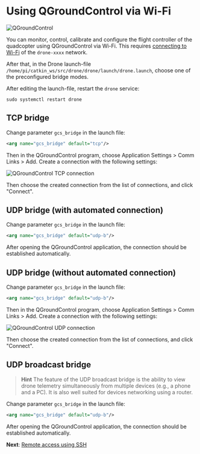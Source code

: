 Using QGroundControl via Wi-Fi
===

![QGroundControl](../assets/qground.png)

You can monitor, control, calibrate and configure the flight controller of the quadcopter using QGroundControl via Wi-Fi.
This requires [connecting to Wi-Fi](wifi.md) of the `drone-xxxx` network.

After that, in the Drone launch-file `/home/pi/catkin_ws/src/drone/drone/launch/drone.launch`, choose one of the preconfigured bridge modes.

After editing the launch-file, restart the `drone` service:

```(bash)
sudo systemctl restart drone
```

TCP bridge
---

Change parameter `gcs_bridge` in the launch file:

```xml
<arg name="gcs_bridge" default="tcp"/>
```

Then in the QGroundControl program, choose Application Settings > Comm Links > Add. Create a connection with the following settings:

![QGroundControl TCP connection](../assets/bridge_tcp.png)

Then choose the created connection from the list of connections, and click "Connect".

UDP bridge (with automated connection)
---

Change parameter `gcs_bridge` in the launch file:

```xml
<arg name="gcs_bridge" default="udp-b"/>
```

After opening the QGroundControl application, the connection should be established automatically.

UDP bridge (without automated connection)
---

Change parameter `gcs_bridge` in the launch file:

```xml
<arg name="gcs_bridge" default="udp-b"/>
```

Then in the QGroundControl program, choose Application Settings > Comm Links > Add. Create a connection with the following settings:

![QGroundControl UDP connection](../assets/bridge_udp.png)

Then choose the created connection from the list of connections, and click "Connect".

UDP broadcast bridge
---

> **Hint** The feature of the UDP broadcast bridge is the ability to view drone telemetry simultaneously from multiple devices (e.g., a phone and a PC). It is also well suited for devices networking using a router.

Change parameter `gcs_bridge` in the launch file:

```xml
<arg name="gcs_bridge" default="udp-b"/>
```

After opening the QGroundControl application, the connection should be established automatically.

**Next**: [Remote access using SSH](ssh.md)
